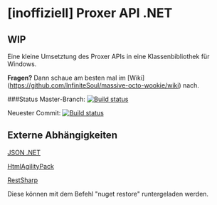 # [inoffiziell] Proxer API .NET 
## WIP

Eine kleine Umsetztung des Proxer APIs in eine Klassenbibliothek für Windows.

**Fragen?** Dann schaue am besten mal im [Wiki] (https://github.com/InfiniteSoul/massive-octo-wookie/wiki) nach.

###Status
Master-Branch: [![Build status](https://ci.appveyor.com/api/projects/status/eenr5ksrjakegl0e/branch/master?svg=true)](https://ci.appveyor.com/project/InfiniteSoul/massive-octo-wookie/branch/master)

Neuester Commit: [![Build status](https://ci.appveyor.com/api/projects/status/eenr5ksrjakegl0e?svg=true)](https://ci.appveyor.com/project/InfiniteSoul/massive-octo-wookie)

## Externe Abhängigkeiten

[JSON .NET](https://www.nuget.org/packages/Newtonsoft.Json/)

[HtmlAgilityPack](https://htmlagilitypack.codeplex.com/)

[RestSharp](http://restsharp.org/)

Diese können mit dem Befehl "nuget restore" runtergeladen werden.
